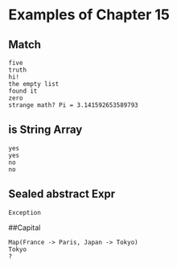 Examples of Chapter 15
==========

## Match
```
five
truth
hi!
the empty list
found it
zero
strange math? Pi = 3.141592653589793
```

## is String Array
```
yes
yes
no
no
```

## Sealed abstract Expr
```
Exception
```

##Capital
```
Map(France -> Paris, Japan -> Tokyo)
Tokyo
?
```
